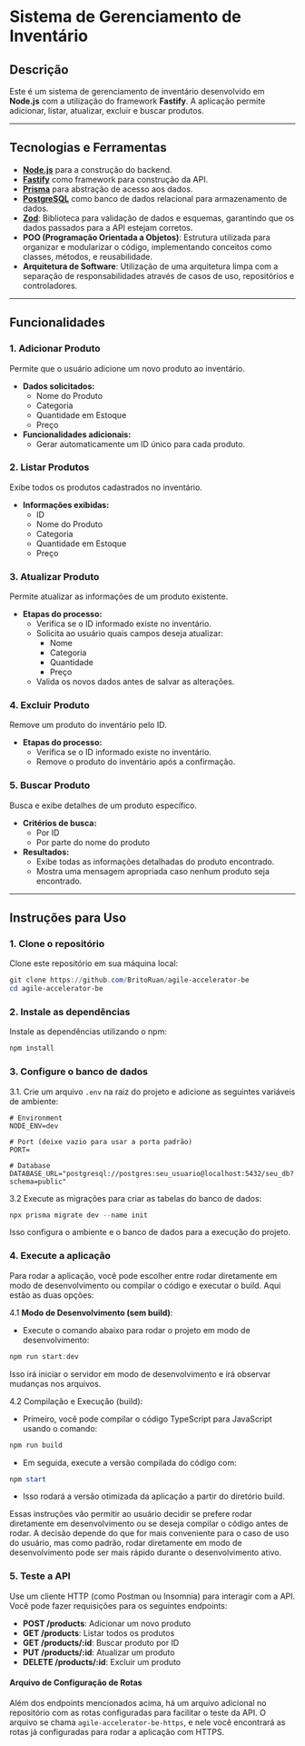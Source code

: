 # Sistema de Gerenciamento de Inventário

## Descrição

Este é um sistema de gerenciamento de inventário desenvolvido em **Node.js** com a utilização do framework **Fastify**. A aplicação permite adicionar, listar, atualizar, excluir e buscar produtos.

---

## Tecnologias e Ferramentas

- **[Node.js](https://nodejs.org/)** para a construção do backend.
- **[Fastify](https://fastify.dev/)** como framework para construção da API.
- **[Prisma](https://www.prisma.io/)** para abstração de acesso aos dados.
- **[PostgreSQL](https://www.postgresql.org/)** como banco de dados relacional para armazenamento de dados.
- **[Zod](https://github.com/colinhacks/zod)**: Biblioteca para validação de dados e esquemas, garantindo que os dados passados para a API estejam corretos.
- **POO (Programação Orientada a Objetos)**: Estrutura utilizada para organizar e modularizar o código, implementando conceitos como classes, métodos, e reusabilidade.
- **Arquitetura de Software**: Utilização de uma arquitetura limpa com a separação de responsabilidades através de casos de uso, repositórios e controladores.

---

## Funcionalidades

### 1. Adicionar Produto

Permite que o usuário adicione um novo produto ao inventário.

- **Dados solicitados:**
  - Nome do Produto
  - Categoria
  - Quantidade em Estoque
  - Preço
- **Funcionalidades adicionais:**
  - Gerar automaticamente um ID único para cada produto.

### 2. Listar Produtos

Exibe todos os produtos cadastrados no inventário.

- **Informações exibidas:**
  - ID
  - Nome do Produto
  - Categoria
  - Quantidade em Estoque
  - Preço

### 3. Atualizar Produto

Permite atualizar as informações de um produto existente.

- **Etapas do processo:**
  - Verifica se o ID informado existe no inventário.
  - Solicita ao usuário quais campos deseja atualizar:
    - Nome
    - Categoria
    - Quantidade
    - Preço
  - Valida os novos dados antes de salvar as alterações.

### 4. Excluir Produto

Remove um produto do inventário pelo ID.

- **Etapas do processo:**
  - Verifica se o ID informado existe no inventário.
  - Remove o produto do inventário após a confirmação.

### 5. Buscar Produto

Busca e exibe detalhes de um produto específico.

- **Critérios de busca:**
  - Por ID
  - Por parte do nome do produto
- **Resultados:**
  - Exibe todas as informações detalhadas do produto encontrado.
  - Mostra uma mensagem apropriada caso nenhum produto seja encontrado.

---

## Instruções para Uso

### 1. Clone o repositório

Clone este repositório em sua máquina local:

```powershell
git clone https://github.com/BritoRuan/agile-accelerator-be
cd agile-accelerator-be
```

### 2. Instale as dependências

Instale as dependências utilizando o npm:

```powershell
npm install
```

### 3. Configure o banco de dados

3.1. Crie um arquivo `.env` na raiz do projeto e adicione as seguintes variáveis de ambiente:

```env
# Environment
NODE_ENV=dev

# Port (deixe vazio para usar a porta padrão)
PORT=

# Database
DATABASE_URL="postgresql://postgres:seu_usuario@localhost:5432/seu_db?schema=public"
```

3.2 Execute as migrações para criar as tabelas do banco de dados:

```powershell
npx prisma migrate dev --name init
```

Isso configura o ambiente e o banco de dados para a execução do projeto.

### 4. Execute a aplicação

Para rodar a aplicação, você pode escolher entre rodar diretamente em modo de desenvolvimento ou compilar o código e executar o build. Aqui estão as duas opções:

4.1 **Modo de Desenvolvimento (sem build)**:

- Execute o comando abaixo para rodar o projeto em modo de desenvolvimento:

```powershell
npm run start:dev
```

Isso irá iniciar o servidor em modo de desenvolvimento e irá observar mudanças nos arquivos.

4.2 Compilação e Execução (build):

- Primeiro, você pode compilar o código TypeScript para JavaScript usando o comando:

```powershell
npm run build
```

- Em seguida, execute a versão compilada do código com:

```powershell
npm start
```

- Isso rodará a versão otimizada da aplicação a partir do diretório build.

Essas instruções vão permitir ao usuário decidir se prefere rodar diretamente em desenvolvimento ou se deseja compilar o código antes de rodar. A decisão depende do que for mais conveniente para o caso de uso do usuário, mas como padrão, rodar diretamente em modo de desenvolvimento pode ser mais rápido durante o desenvolvimento ativo.

### 5. Teste a API

Use um cliente HTTP (como Postman ou Insomnia) para interagir com a API. Você pode fazer requisições para os seguintes endpoints:

- **POST /products**: Adicionar um novo produto
- **GET /products**: Listar todos os produtos
- **GET /products/:id**: Buscar produto por ID
- **PUT /products/:id**: Atualizar um produto
- **DELETE /products/:id**: Excluir um produto

#### Arquivo de Configuração de Rotas

Além dos endpoints mencionados acima, há um arquivo adicional no repositório com as rotas configuradas para facilitar o teste da API. O arquivo se chama `agile-accelerator-be-https`, e nele você encontrará as rotas já configuradas para rodar a aplicação com HTTPS.
